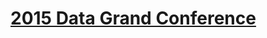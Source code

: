 # [2015 Data Grand Conference](https://github.com/DevStarSJ/Study/tree/master/Blog/Conference/2015/DGC.md)
